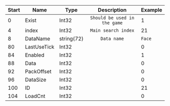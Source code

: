 |Start|Name|Type|Description|Example|
|---|---|---|:---:|---|
|0|Exist|Int32|`Should be used in the game`|1|
|4|index|Int32|`Main search index`|21|
|8|DataName|string(72)|`Data name`|`Face`|
|80|LastUseTick|Int32||0|
|84|Enabled|Int32||1|
|88|Data|Int32||0|
|92|PackOffset|Int32||0|
|96|DataSize|Int32||0|
|100|ID|Int32||21|
|104|LoadCnt|Int32||0|
